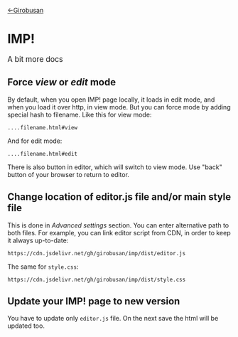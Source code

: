 
[←Girobusan](https://girobusan.github.io)
# IMP! 

<big>A bit more docs</big>

## Force *view* or *edit* mode

By default, when you open IMP! page locally, it loads in edit mode, and when you load it over http, in view mode. But you can force mode by adding special hash to filename. Like this for view mode:

```
....filename.html#view
```

And for edit mode:

```
....filename.html#edit
```
There is also button in editor, which will switch to view mode. Use "back" button of your browser to return to editor.

## Change location of editor.js file and/or main style file

This is done in *Advanced settings* section. You can enter alternative path to both files. For example, you can link editor script from CDN, in order to keep it always up-to-date:

```
https://cdn.jsdelivr.net/gh/girobusan/imp/dist/editor.js
```

The same for `style.css`:

```
https://cdn.jsdelivr.net/gh/girobusan/imp/dist/style.css
```

## Update your IMP! page to new version

You have to update only `editor.js` file. On the next save the html will be updated too.

